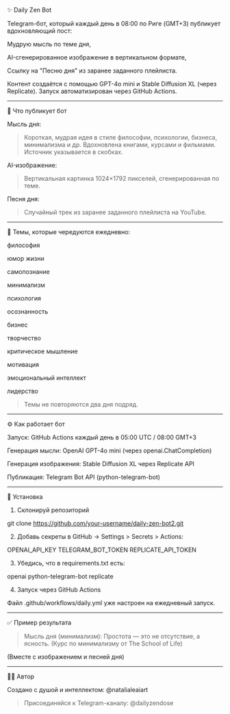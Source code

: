 ✨ Daily Zen Bot

Telegram-бот, который каждый день в 08:00 по Риге (GMT+3) публикует вдохновляющий пост:

Мудрую мысль по теме дня,

AI-сгенерированное изображение в вертикальном формате,

Ссылку на "Песню дня" из заранее заданного плейлиста.


Контент создаётся с помощью GPT-4o mini и Stable Diffusion XL (через Replicate). Запуск автоматизирован через GitHub Actions.


---

🧠 Что публикует бот

Мысль дня:

> Короткая, мудрая идея в стиле философии, психологии, бизнеса, минимализма и др. Вдохновлена книгами, курсами и фильмами. Источник указывается в скобках.



AI-изображение:

> Вертикальная картинка 1024×1792 пикселей, сгенерированная по теме.



Песня дня:

> Случайный трек из заранее заданного плейлиста на YouTube.





---

🎯 Темы, которые чередуются ежедневно:

философия

юмор жизни

самопознание

минимализм

психология

осознанность

бизнес

творчество

критическое мышление

мотивация

эмоциональный интеллект

лидерство


> Темы не повторяются два дня подряд.




---

⚙️ Как работает бот

Запуск: GitHub Actions каждый день в 05:00 UTC / 08:00 GMT+3

Генерация мысли: OpenAI GPT-4o mini (через openai.ChatCompletion)

Генерация изображения: Stable Diffusion XL через Replicate API

Публикация: Telegram Bot API (python-telegram-bot)



---

🚀 Установка

1. Склонируй репозиторий

git clone https://github.com/your-username/daily-zen-bot2.git

2. Добавь секреты в GitHub → Settings > Secrets > Actions:

OPENAI_API_KEY
TELEGRAM_BOT_TOKEN
REPLICATE_API_TOKEN

3. Убедись, что в requirements.txt есть:

openai
python-telegram-bot
replicate

4. Запуск через GitHub Actions

Файл .github/workflows/daily.yml уже настроен на ежедневный запуск.


---

✅ Пример результата

> Мысль дня (минимализм):
Простота — это не отсутствие, а ясность.
(Курс по минимализму от The School of Life)



(Вместе с изображением и песней дня)


---

👩‍💻 Автор

Создано с душой и интеллектом: @natalialeaiart

> Присоединяйся к Telegram-каналу: @dailyzendose



